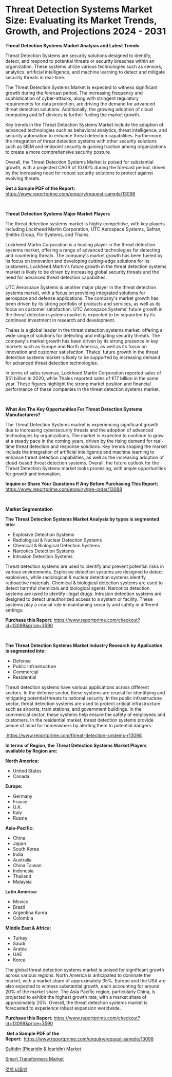 <p><h1>Threat Detection Systems Market Size: Evaluating its Market Trends, Growth, and Projections 2024 - 2031</h1></p><p><strong>Threat Detection Systems Market Analysis and Latest Trends</strong></p>
<p><p>Threat Detection Systems are security solutions designed to identify, detect, and respond to potential threats or security breaches within an organization. These systems utilize various technologies such as sensors, analytics, artificial intelligence, and machine learning to detect and mitigate security threats in real-time.</p><p>The Threat Detection Systems Market is expected to witness significant growth during the forecast period. The increasing frequency and sophistication of cyber-attacks, along with stringent regulatory requirements for data protection, are driving the demand for advanced threat detection solutions. Additionally, the growing adoption of cloud computing and IoT devices is further fueling the market growth.</p><p>Key trends in the Threat Detection Systems Market include the adoption of advanced technologies such as behavioral analytics, threat intelligence, and security automation to enhance threat detection capabilities. Furthermore, the integration of threat detection systems with other security solutions such as SIEM and endpoint security is gaining traction among organizations to create a more comprehensive security posture.</p><p>Overall, the Threat Detection Systems Market is poised for substantial growth, with a projected CAGR of 10.00% during the forecast period, driven by the increasing need for robust security solutions to protect against evolving threats.</p></p>
<p><strong>Get a Sample PDF of the Report:&nbsp;</strong> <a href="https://www.reportprime.com/enquiry/request-sample/13098">https://www.reportprime.com/enquiry/request-sample/13098</a></p>
<p>&nbsp;</p>
<p><strong>Threat Detection Systems Major Market Players</strong></p>
<p><p>The threat detection systems market is highly competitive, with key players including Lockheed Martin Corporation, UTC Aerospace Systems, Safran, Smiths Group, Flir Systems, and Thales. </p><p>Lockheed Martin Corporation is a leading player in the threat detection systems market, offering a range of advanced technologies for detecting and countering threats. The company's market growth has been fueled by its focus on innovation and developing cutting-edge solutions for its customers. Lockheed Martin's future growth in the threat detection systems market is likely to be driven by increasing global security threats and the need for advanced threat detection capabilities.</p><p>UTC Aerospace Systems is another major player in the threat detection systems market, with a focus on providing integrated solutions for aerospace and defense applications. The company's market growth has been driven by its strong portfolio of products and services, as well as its focus on customer satisfaction. UTC Aerospace Systems' future growth in the threat detection systems market is expected to be supported by its continued investment in research and development.</p><p>Thales is a global leader in the threat detection systems market, offering a wide range of solutions for detecting and mitigating security threats. The company's market growth has been driven by its strong presence in key markets such as Europe and North America, as well as its focus on innovation and customer satisfaction. Thales' future growth in the threat detection systems market is likely to be supported by increasing demand for advanced threat detection technologies.</p><p>In terms of sales revenue, Lockheed Martin Corporation reported sales of $51 billion in 2020, while Thales reported sales of €17 billion in the same year. These figures highlight the strong market position and financial performance of these companies in the threat detection systems market.</p></p>
<p>&nbsp;</p>
<p><strong>What Are The Key Opportunities For Threat Detection Systems Manufacturers?</strong></p>
<p><p>The Threat Detection Systems market is experiencing significant growth due to increasing cybersecurity threats and the adoption of advanced technologies by organizations. The market is expected to continue to grow at a steady pace in the coming years, driven by the rising demand for real-time threat detection and response solutions. Key trends shaping the market include the integration of artificial intelligence and machine learning to enhance threat detection capabilities, as well as the increasing adoption of cloud-based threat detection systems. Overall, the future outlook for the Threat Detection Systems market looks promising, with ample opportunities for growth and innovation.</p></p>
<p><strong>Inquire or Share Your Questions If Any Before Purchasing This Report:</strong> <a href="https://www.reportprime.com/enquiry/pre-order/13098">https://www.reportprime.com/enquiry/pre-order/13098</a></p>
<p>&nbsp;</p>
<p><strong>Market Segmentation</strong></p>
<p><strong>The Threat Detection Systems Market Analysis by types is segmented into:</strong></p>
<p><ul><li>Explosive Detection Systems</li><li>Radiological & Nuclear Detection Systems</li><li>Chemical & Biological Detection Systems</li><li>Narcotics Detection Systems</li><li>Intrusion Detection Systems</li></ul></p>
<p><p>Threat detection systems are used to identify and prevent potential risks in various environments. Explosive detection systems are designed to detect explosives, while radiological & nuclear detection systems identify radioactive materials. Chemical & biological detection systems are used to detect harmful chemicals and biological agents. Narcotics detection systems are used to identify illegal drugs. Intrusion detection systems are designed to detect unauthorized access to a system or facility. These systems play a crucial role in maintaining security and safety in different settings.</p></p>
<p><strong>Purchase this Report:&nbsp;</strong><a href="https://www.reportprime.com/checkout?id=13098&price=3590">https://www.reportprime.com/checkout?id=13098&price=3590</a></p>
<p>&nbsp;</p>
<p><strong>The Threat Detection Systems Market Industry Research by Application is segmented into:</strong></p>
<p><ul><li>Defense</li><li>Public Infrastructure</li><li>Commercial</li><li>Residential</li></ul></p>
<p><p>Threat detection systems have various applications across different sectors. In the defense sector, these systems are crucial for identifying and mitigating potential threats to national security. In the public infrastructure sector, threat detection systems are used to protect critical infrastructure such as airports, train stations, and government buildings. In the commercial sector, these systems help ensure the safety of employees and customers. In the residential market, threat detection systems provide peace of mind for homeowners by alerting them to potential dangers.</p></p>
<p><a href="https://www.reportprime.com/threat-detection-systems-r13098">&nbsp;https://www.reportprime.com/threat-detection-systems-r13098</a></p>
<p><strong>In terms of Region, the Threat Detection Systems Market Players available by Region are:</strong></p>
<p>
    <p> <strong> North America: </strong>
        <ul>
            <li>United States</li>
            <li>Canada</li>
        </ul>
        </p> 
    <p> <strong> Europe: </strong>
        <ul>
            <li>Germany</li>
            <li>France</li>
            <li>U.K.</li>
            <li>Italy</li>
            <li>Russia</li>
        </ul>
        </p> 
    <p> <strong> Asia-Pacific: </strong>
        <ul>
            <li>China</li>
            <li>Japan</li>
            <li>South Korea</li>
            <li>India</li>
            <li>Australia</li>
            <li>China Taiwan</li>
            <li>Indonesia</li>
            <li>Thailand</li>
            <li>Malaysia</li>
        </ul>
        </p> 
    <p> <strong> Latin America: </strong>
        <ul>
            <li>Mexico</li>
            <li>Brazil</li>
            <li>Argentina Korea</li>
            <li>Colombia</li>
        </ul>
        </p> 
    <p> <strong> Middle East & Africa: </strong>
        <ul>
            <li>Turkey</li>
            <li>Saudi</li>
            <li>Arabia</li>
            <li>UAE</li>
            <li>Korea</li>
        </ul>
    </p>
    </p>
<p><p>The global threat detection systems market is poised for significant growth across various regions. North America is anticipated to dominate the market, with a market share of approximately 35%. Europe and the USA are also expected to witness substantial growth, each accounting for around 20% of the market share. The Asia Pacific region, particularly China, is projected to exhibit the highest growth rate, with a market share of approximately 25%. Overall, the threat detection systems market is forecasted to experience robust expansion worldwide.</p></p>
<p><strong>Purchase this Report: </strong><a href="https://www.reportprime.com/checkout?id=13098&price=3590">https://www.reportprime.com/checkout?id=13098&price=3590</a></p>
<p>&nbsp;<strong>Get a Sample PDF of the Report:&nbsp;&nbsp;</strong><a href="https://www.reportprime.com/enquiry/request-sample/13098">https://www.reportprime.com/enquiry/request-sample/13098</a></p>
<p><strong></strong></p>
<p><p><a href="https://view.publitas.com/reportprime-1/saltidin-picaridin-icaridin-market-research-report-its-history-and-forecast-2024-to-2031/">Saltidin (Picaridin & Icaridin) Market</a></p><p><a href="https://github.com/JennyferFeil2023/Market-Research-Report-List-1/blob/main/smart-transformers-market.md">Smart Transformers Market</a></p><p><a href="https://medium.com/@lottierunte44/%EC%BB%B7%EB%B0%B1-%EB%B9%84%ED%8B%B0%EC%9C%A0-%EC%8B%9C%EC%9E%A5%EC%9D%80-%EC%8B%9C%EC%9E%A5-%EC%A0%90%EC%9C%A0%EC%9C%A8-%EC%8B%9C%EC%9E%A5-%EB%8F%99%ED%96%A5-%EB%B0%8F-%EC%8B%9C%EC%9E%A5-%EC%84%B1%EC%9E%A5%EC%97%90-%EB%8C%80%ED%95%9C-%EC%A0%95%EB%B3%B4%EB%A5%BC-%EC%A0%9C%EA%B3%B5%ED%95%A9%EB%8B%88%EB%8B%A4-abcc98996afb">컷백 비튜멘</a></p></p>